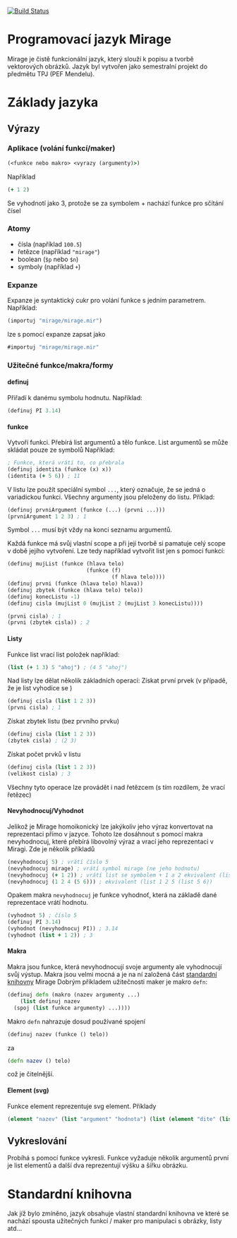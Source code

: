 [![Build Status](http://drone.hnatekmar.xyz/api/badges/Hnatekmar/TPJ/status.svg)](http://drone.hnatekmar.xyz/Hnatekmar/TPJ)

# Programovací jazyk Mirage
Mirage je čistě funkcionální jazyk, který slouží k popisu a tvorbě vektorových obrázků. Jazyk byl vytvořen jako semestralní projekt do předmětu TPJ (PEF Mendelu).

# Základy jazyka
## Výrazy

### Aplikace (volání funkcí/maker)
```clojure
(<funkce nebo makro> <vyrazy (argumenty)>)
```
Například 

```clojure
(+ 1 2)
```
Se vyhodnotí jako 3, protože se za symbolem + nachází funkce pro sčítání čísel

### Atomy
* čísla (například ```100.5```)
* řetězce (například ```"mirage"```)
* boolean (```$p``` nebo ```$n```)
* symboly (například ```+```)

### Expanze
Expanze je syntaktický cukr pro volání funkce s jedním parametrem. Například:

```clojure
(importuj "mirage/mirage.mir")
```
lze s pomocí expanze zapsat jako
```clojure
#importuj "mirage/mirage.mir"
```
### Užitečné funkce/makra/formy
#### definuj
Přiřadí k danému symbolu hodnutu.
Například:
```clojure
(definuj PI 3.14)
```
#### funkce
Vytvoří funkci. Přebírá list argumentů a tělo funkce. List argumentů se může skládat pouze ze symbolů 
Například:
```clojure
; Funkce, která vrátí to, co přebrala
(definuj identita (funkce (x) x))
(identita (+ 5 6)) ; 11
```
V listu lze použít speciální symbol ```...```, který označuje, že se jedná o variadickou funkci. Všechny argumenty jsou přeloženy do listu. Příklad:
```clojure
(definuj prvniArgument (funkce (...) (prvni ...)))
(prvniArgument 1 2 3) ; 1
```
Symbol ```...``` musí být vždy na konci seznamu argumentů.

Každá funkce má svůj vlastní scope a při její tvorbě si pamatuje celý scope v době jejího vytvoření. Lze tedy například vytvořit list jen s pomocí funkcí:

```clojure
(definuj mujList (funkce (hlava telo)
                         (funkce (f)
                                 (f hlava telo))))
(definuj prvni (funkce (hlava telo) hlava))
(definuj zbytek (funkce (hlava telo) telo))
(definuj konecListu -1)
(definuj cisla (mujList 0 (mujList 2 (mujList 3 konecListu))))

(prvni cisla) ; 1
(prvni (zbytek cisla)) ; 2
```
#### Listy
Funkce list vrací list položek například:
```clojure
(list (+ 1 3) 5 "ahoj") ; (4 5 "ahoj")
```
Nad listy lze dělat několik základních operací:
Získat první prvek (v případě, že je list vyhodíce se )
```clojure
(definuj cisla (list 1 2 3))
(prvni cisla) ; 1
```
Získat zbytek listu (bez prvního prvku)
```clojure
(definuj cisla (list 1 2 3))
(zbytek cisla) ; (2 3)
```
Získat počet prvků v listu
```clojure
(definuj cisla (list 1 2 3))
(velikost cisla) ; 3
```
Všechny tyto operace lze provádět i nad řetězcem (s tím rozdílem, že vrací řetězec)

#### Nevyhodnocuj/Vyhodnot
Jelikož je Mirage homoikonický lze jakýkoliv jeho výraz konvertovat na reprezentaci přímo v jazyce. Tohoto lze dosáhnout s pomocí makra nevyhodnocuj, které přebírá libovolný výraz a vrací jeho reprezentaci v Miragi.
Zde je několik příkladů
```clojure
(nevyhodnocuj 5) ; vrátí číslo 5
(nevyhodnocuj mirage) ; vrátí symbol mirage (ne jeho hodnotu)
(nevyhodnocuj (+ 1 2)) ; vrátí list se symbolem + 1 a 2 ekvivalent (list (nevyhodnocuj +) 1 2)
(nevyhodnocuj (1 2 4 (5 6))) ; ekvivalent (list 1 2 5 (list 5 6))
```
Opakem makra ```nevyhodnocuj``` je funkce vyhodnoť, která na základě dané reprezentace vrátí hodnotu.
```clojure
(vyhodnot 5) ; číslo 5
(definuj PI 3.14)
(vyhodnot (nevyhodnocuj PI)) ; 3.14
(vyhodnot (list + 1 2)) ; 3
```

#### Makra
Makra jsou funkce, která nevyhodnocují svoje argumenty ale vyhodnocují svůj výstup. Makra jsou velmi mocná a je na ní založená část [standardní knihovny](https://github.com/Hnatekmar/TPJ/blob/master/project/mirage/makra/makra.mir) Mirage Dobrým příkladem užitečnosti maker je makro ```defn```:
```clojure
(definuj defn (makro (nazev argumenty ...)
	(list definuj nazev
  (spoj (list funkce argumenty) ...))))
```
Makro ```defn``` nahrazuje dosud používané spojení 

```clojure
(definuj nazev (funkce () telo))
```  
za
```clojure
(defn nazev () telo)
```
což je čitelnější.

#### Element (svg)
Funkce element reprezentuje svg element. Příklady
```clojure
(element "nazev" (list "argument" "hodnota") (list (element "dite" (list) (list)))) ; <nazev argument="hodnota"> <dite></dite> </nazev>
```

## Vykreslování
Probíhá s pomocí funkce vykresli. Funkce vyžaduje několik argumentů první je list elementů a další dva reprezentují výšku a šířku obrázku. 

# Standardní knihovna
Jak jíž bylo zmíněno, jazyk obsahuje vlastní standardní knihovna ve které se nachází spousta užitečných funkcí / maker pro manipulaci s obrázky, listy atd...
